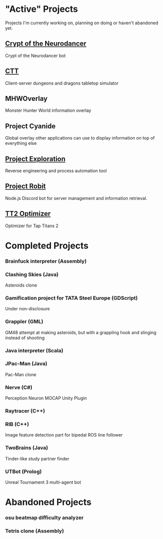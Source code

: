 # "Active" Projects

Projects I'm currently working on, planning on doing or haven't abandoned yet.

## [Crypt of the Neurodancer](https://github.com/Kloppie5/Crypt-of-the-Neurodancer)
  Crypt of the Neurodancer bot

## [CTT](https://github.com/Kloppie5/CTT)
  Client-server dungeons and dragons tabletop simulator

## MHWOverlay
  Monster Hunter World information overlay

## Project Cyanide
  Global overlay other applications can use to display information on top of everything else

## [Project Exploration](https://github.com/Kloppie5/Project-Exploration)
  Reverse engineering and process automation tool

## [Project Robit](https://github.com/Kloppie5/Project-Robit)
  Node.js Discord bot for server management and information retrieval.

## [TT2 Optimizer](https://docs.google.com/spreadsheets/d/1u1NEIueh5uc6IEWmLc8rIIRmlfcwyJfRzqnYSRAjDgA/edit?usp=sharing)
  Optimizer for Tap Titans 2

# Completed Projects

### Brainfuck interpreter (Assembly)
### Clashing Skies (Java)
  Asteroids clone
### Gamification project for TATA Steel Europe (GDScript)
  Under non-disclosure
### Grappler (GML)
  GM48 attempt at making asteroids, but with a grappling hook and slinging instead of shooting
### Java interpreter (Scala)
### JPac-Man (Java)
  Pac-Man clone
### Nerve (C#)
  Perception Neuron MOCAP Unity Plugin
### Raytracer (C++)
### RIB (C++)
  Image feature detection part for bipedal ROS line follower
### TwoBrains (Java)
  Tinder-like study partner finder
### UTBot (Prolog)
  Unreal Tournament 3 multi-agent bot

# Abandoned Projects

### osu beatmap difficulty analyzer
### Tetris clone (Assembly)
